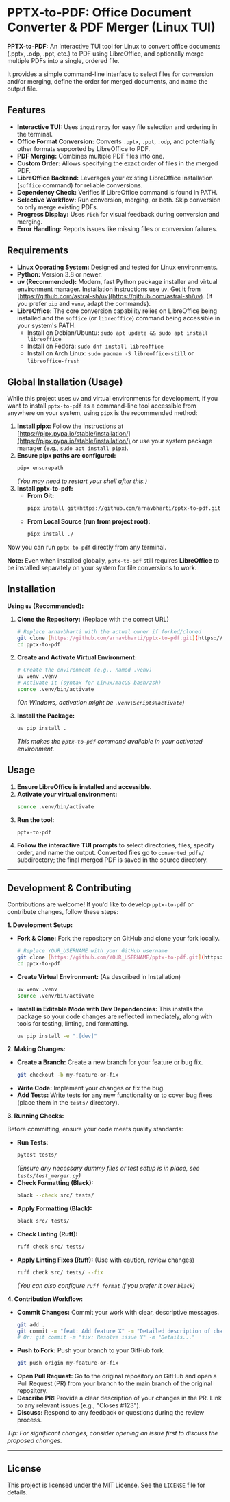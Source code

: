# PPTX-to-PDF: Office Document Converter & PDF Merger (Linux TUI)

**PPTX-to-PDF:** An interactive TUI tool for Linux to convert office documents (.pptx, .odp, .ppt, etc.) to PDF using LibreOffice, and optionally merge multiple PDFs into a single, ordered file.

It provides a simple command-line interface to select files for conversion and/or merging, define the order for merged documents, and name the output file.

## Features

* **Interactive TUI:** Uses `inquirerpy` for easy file selection and ordering in the terminal.
* **Office Format Conversion:** Converts `.pptx`, `.ppt`, `.odp`, and potentially other formats supported by LibreOffice to PDF.
* **PDF Merging:** Combines multiple PDF files into one.
* **Custom Order:** Allows specifying the exact order of files in the merged PDF.
* **LibreOffice Backend:** Leverages your existing LibreOffice installation (`soffice` command) for reliable conversions.
* **Dependency Check:** Verifies if LibreOffice command is found in PATH.
* **Selective Workflow:** Run conversion, merging, or both. Skip conversion to only merge existing PDFs.
* **Progress Display:** Uses `rich` for visual feedback during conversion and merging.
* **Error Handling:** Reports issues like missing files or conversion failures.

## Requirements

* **Linux Operating System:** Designed and tested for Linux environments.
* **Python:** Version 3.8 or newer.
* **uv (Recommended):** Modern, fast Python package installer and virtual environment manager. Installation instructions use `uv`. Get it from [https://github.com/astral-sh/uv](https://github.com/astral-sh/uv). (If you prefer `pip` and `venv`, adapt the commands).
* **LibreOffice:** The core conversion capability relies on LibreOffice being installed and the `soffice` (or `libreoffice`) command being accessible in your system's PATH.
    * Install on Debian/Ubuntu: `sudo apt update && sudo apt install libreoffice`
    * Install on Fedora: `sudo dnf install libreoffice`
    * Install on Arch Linux: `sudo pacman -S libreoffice-still` or `libreoffice-fresh`
 
## Global Installation (Usage)

While this project uses `uv` and virtual environments for development, if you want to install `pptx-to-pdf` as a command-line tool accessible from anywhere on your system, using `pipx` is the recommended method:

1.  **Install pipx:** Follow the instructions at [https://pipx.pypa.io/stable/installation/](https://pipx.pypa.io/stable/installation/) or use your system package manager (e.g., `sudo apt install pipx`).
2.  **Ensure pipx paths are configured:**
    ```bash
    pipx ensurepath
    ```
    *(You may need to restart your shell after this.)*
3.  **Install pptx-to-pdf:**
    * **From Git:**
        ```bash
        pipx install git+https://github.com/arnavbharti/pptx-to-pdf.git
        ```
    * **From Local Source (run from project root):**
        ```bash
        pipx install ./
        ```

Now you can run `pptx-to-pdf` directly from any terminal.

**Note:** Even when installed globally, `pptx-to-pdf` still requires **LibreOffice** to be installed separately on your system for file conversions to work.

## Installation

**Using `uv` (Recommended):**

1.  **Clone the Repository:** (Replace with the correct URL)
    ```bash
    # Replace arnavbharti with the actual owner if forked/cloned
    git clone [https://github.com/arnavbharti/pptx-to-pdf.git](https://github.com/arnavbharti/pptx-to-pdf.git)
    cd pptx-to-pdf
    ```

2.  **Create and Activate Virtual Environment:**
    ```bash
    # Create the environment (e.g., named .venv)
    uv venv .venv
    # Activate it (syntax for Linux/macOS bash/zsh)
    source .venv/bin/activate
    ```
    *(On Windows, activation might be `.venv\Scripts\activate`)*

3.  **Install the Package:**
    ```bash
    uv pip install .
    ```
    *This makes the `pptx-to-pdf` command available in your activated environment.*

## Usage

1.  **Ensure LibreOffice is installed and accessible.**
2.  **Activate your virtual environment:**
    ```bash
    source .venv/bin/activate
    ```
3.  **Run the tool:**
    ```bash
    pptx-to-pdf
    ```
4.  **Follow the interactive TUI prompts** to select directories, files, specify order, and name the output. Converted files go to `converted_pdfs/` subdirectory; the final merged PDF is saved in the source directory.

---

## Development & Contributing

Contributions are welcome! If you'd like to develop `pptx-to-pdf` or contribute changes, follow these steps:

**1. Development Setup:**

* **Fork & Clone:** Fork the repository on GitHub and clone your fork locally.
    ```bash
    # Replace YOUR_USERNAME with your GitHub username
    git clone [https://github.com/YOUR_USERNAME/pptx-to-pdf.git](https://github.com/YOUR_USERNAME/pptx-to-pdf.git)
    cd pptx-to-pdf
    ```
* **Create Virtual Environment:** (As described in Installation)
    ```bash
    uv venv .venv
    source .venv/bin/activate
    ```
* **Install in Editable Mode with Dev Dependencies:** This installs the package so your code changes are reflected immediately, along with tools for testing, linting, and formatting.
    ```bash
    uv pip install -e ".[dev]"
    ```

**2. Making Changes:**

* **Create a Branch:** Create a new branch for your feature or bug fix.
    ```bash
    git checkout -b my-feature-or-fix
    ```
* **Write Code:** Implement your changes or fix the bug.
* **Add Tests:** Write tests for any new functionality or to cover bug fixes (place them in the `tests/` directory).

**3. Running Checks:**

Before committing, ensure your code meets quality standards:

* **Run Tests:**
    ```bash
    pytest tests/
    ```
    *(Ensure any necessary dummy files or test setup is in place, see `tests/test_merger.py`)*
* **Check Formatting (Black):**
    ```bash
    black --check src/ tests/
    ```
* **Apply Formatting (Black):**
    ```bash
    black src/ tests/
    ```
* **Check Linting (Ruff):**
    ```bash
    ruff check src/ tests/
    ```
* **Apply Linting Fixes (Ruff):** (Use with caution, review changes)
    ```bash
    ruff check src/ tests/ --fix
    ```
    *(You can also configure `ruff format` if you prefer it over `black`)*

**4. Contribution Workflow:**

* **Commit Changes:** Commit your work with clear, descriptive messages.
    ```bash
    git add .
    git commit -m "feat: Add feature X" -m "Detailed description of changes..."
    # Or: git commit -m "fix: Resolve issue Y" -m "Details..."
    ```
* **Push to Fork:** Push your branch to your GitHub fork.
    ```bash
    git push origin my-feature-or-fix
    ```
* **Open Pull Request:** Go to the original repository on GitHub and open a Pull Request (PR) from your branch to the main branch of the original repository.
* **Describe PR:** Provide a clear description of your changes in the PR. Link to any relevant issues (e.g., "Closes #123").
* **Discuss:** Respond to any feedback or questions during the review process.

*Tip: For significant changes, consider opening an issue first to discuss the proposed changes.*

---

## License

This project is licensed under the MIT License. See the `LICENSE` file for details.
